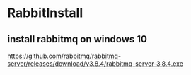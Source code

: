 # RabbitInstall
## install rabbitmq on windows 10  
https://github.com/rabbitmq/rabbitmq-server/releases/download/v3.8.4/rabbitmq-server-3.8.4.exe
